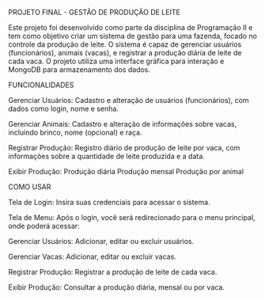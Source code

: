 PROJETO FINAL - GESTÃO DE PRODUÇÃO DE LEITE

Este projeto foi desenvolvido como parte da disciplina de Programação II e tem como objetivo criar um sistema de gestão para uma fazenda, focado no controle da produção de leite. O sistema é capaz de gerenciar usuários (funcionários), animais (vacas), e registrar a produção diária de leite de cada vaca. O projeto utiliza uma interface gráfica para interação e MongoDB para armazenamento dos dados.

FUNCIONALIDADES

Gerenciar Usuários: Cadastro e alteração de usuários (funcionários), com dados como login, nome e senha.

Gerenciar Animais: Cadastro e alteração de informações sobre vacas, incluindo brinco, nome (opcional) e raça.

Registrar Produção: Registro diário de produção de leite por vaca, com informações sobre a quantidade de leite produzida e a data.

Exibir Produção:
Produção diária
Produção mensal
Produção por animal

COMO USAR

Tela de Login: Insira suas credenciais para acessar o sistema.

Tela de Menu: Após o login, você será redirecionado para o menu principal, onde poderá acessar:

Gerenciar Usuários: Adicionar, editar ou excluir usuários.

Gerenciar Vacas: Adicionar, editar ou excluir vacas.

Registrar Produção: Registrar a produção de leite de cada vaca.

Exibir Produção: Consultar a produção diária, mensal ou por vaca.
